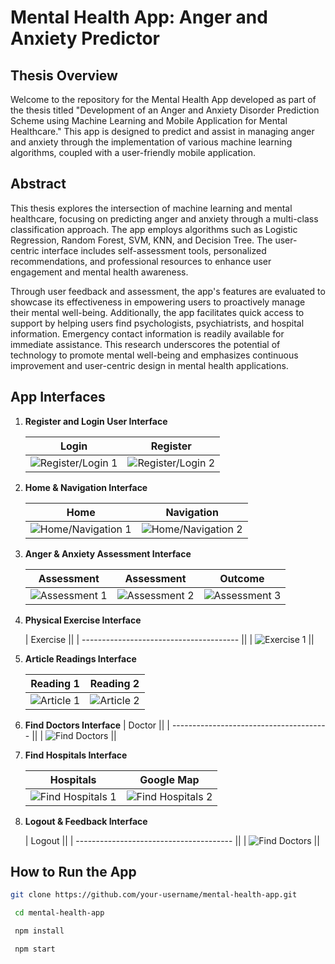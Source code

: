 # Mental Health App: Anger and Anxiety Predictor

## Thesis Overview

Welcome to the repository for the Mental Health App developed as part of the thesis titled "Development of an Anger and Anxiety Disorder Prediction Scheme using Machine Learning and Mobile Application for Mental Healthcare." This app is designed to predict and assist in managing anger and anxiety through the implementation of various machine learning algorithms, coupled with a user-friendly mobile application.

## Abstract

This thesis explores the intersection of machine learning and mental healthcare, focusing on predicting anger and anxiety through a multi-class classification approach. The app employs algorithms such as Logistic Regression, Random Forest, SVM, KNN, and Decision Tree. The user-centric interface includes self-assessment tools, personalized recommendations, and professional resources to enhance user engagement and mental health awareness.

Through user feedback and assessment, the app's features are evaluated to showcase its effectiveness in empowering users to proactively manage their mental well-being. Additionally, the app facilitates quick access to support by helping users find psychologists, psychiatrists, and hospital information. Emergency contact information is readily available for immediate assistance. This research underscores the potential of technology to promote mental well-being and emphasizes continuous improvement and user-centric design in mental health applications.

## App Interfaces

1. **Register and Login User Interface**

   | Login                                      | Register                                      |
   | ------------------------------------------ | --------------------------------------------- |
   | ![Register/Login 1](screenshots/login.png) | ![Register/Login 2](screenshots/register.png) |

2. **Home & Navigation Interface**

   | Home                                       | Navigation                                       |
   | ------------------------------------------ | ------------------------------------------------ |
   | ![Home/Navigation 1](screenshots/home.png) | ![Home/Navigation 2](screenshots/navigation.png) |

3. **Anger & Anxiety Assessment Interface**

   | Assessment                                  | Assessment                                    | Outcome                                   |
   | ------------------------------------------- | --------------------------------------------- | ----------------------------------------- |
   | ![Assessment 1](screenshots/assessment.png) | ![Assessment 2](screenshots/assessment-2.png) | ![Assessment 3](screenshots/result-1.png) |

4. **Physical Exercise Interface**

   | Exercise                                ||
   | --------------------------------------- ||
   | ![Exercise 1](screenshots/exercise.png) ||

5. **Article Readings Interface**

   | Reading 1                              | Reading 2                                |
   | -------------------------------------- | ---------------------------------------- |
   | ![Article 1](screenshots/readings.png) | ![Article 2](screenshots/readings-2.png) |

6. **Find Doctors Interface**
   | Doctor ||
   | --------------------------------------- ||
   | ![Find Doctors](screenshots/doctors.png) ||

7. **Find Hospitals Interface**

   | Hospitals                                      | Google Map                                             |
   | ---------------------------------------------- | ------------------------------------------------------ |
   | ![Find Hospitals 1](screenshots/hospitals.png) | ![Find Hospitals 2](screenshots/hospital-location.png) |

8. **Logout & Feedback Interface**

   | Logout                                  ||
   | --------------------------------------- ||
   | ![Find Doctors](screenshots/logout.png) ||

## How to Run the App

```bash
git clone https://github.com/your-username/mental-health-app.git

 cd mental-health-app

 npm install

 npm start

```
